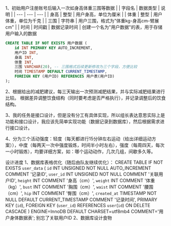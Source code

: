 1、初始用户注册账号后输入一次如身高体重三围等数据
|
| 字段名 | 数据类型 | 说明 |
| --- | --- | --- |
| 身高 | 整型 | 用户身高，单位为厘米 |
| 体重 | 整型 | 用户体重，单位为千克 |
| 三围 | 字符串 | 用户三围，格式为"体重kg-身高cm-臂展cm" |
| 时间 | 时间戳 | 数据记录时间 |
创建一个名为"用户数据"的表，用于存储用户输入的数据

```sql
CREATE TABLE IF NOT EXISTS 用户数据 (
    id INT PRIMARY KEY AUTO_INCREMENT,
    用户ID INT,
    身高 INT,
    体重 INT,
    三围 VARCHAR(20), -- 三围格式后续更新修改为三个字段，方便比较
    时间 TIMESTAMP DEFAULT CURRENT_TIMESTAMP,
    FOREIGN KEY (用户ID) REFERENCES 用户表(用户ID)
);
```


2、根据给出的减肥建议，每三天输出一次预测减肥结果，并与实际减肥结果进行比较。
根据差异调整饮食结构（同时要考虑是否严格执行），并记录调整后的饮食结构。


3、我的任务是接口设计，但是没有分工有具体实现，所以组长表达意思实际上是功能和接口设计，我应该先简单实现功能（数据记录到数据库），然后根据需求进行接口设计。

4、分为三个活动强度：轻度（每天都进行15分钟左右运动（给出详细运动方案）），中度（每两天一次中强度锻炼，时间半小时左右），强度（每周四天，每次一小时锻炼），均要详细方案，如：哪个运动动作，几次几组，间歇多久等。


设计进度
1、数据库表格优化（随后由队友继续优化）：
CREATE TABLE IF NOT EXISTS `user_data` (
  `id` INT UNSIGNED NOT NULL AUTO_INCREMENT COMMENT '记录ID',
  `user_id` INT UNSIGNED NOT NULL COMMENT '关联用户ID',
  `height` INT COMMENT '身高（cm）',
  `weight` INT COMMENT '体重（kg）',
  `bust` INT COMMENT '胸围（cm）',
  `waist` INT COMMENT '腰围（cm）',
  `hip` INT COMMENT '臀围（cm）',
  `created_at` TIMESTAMP NOT NULL DEFAULT CURRENT_TIMESTAMP COMMENT '记录时间',
  PRIMARY KEY (`id`),
  FOREIGN KEY (`user_id`) REFERENCES `user`(`id`) ON DELETE CASCADE
) ENGINE=InnoDB DEFAULT CHARSET=utf8mb4 COMMENT='用户身体数据表';
别忘了关联用户ID
2、数据库设计食物